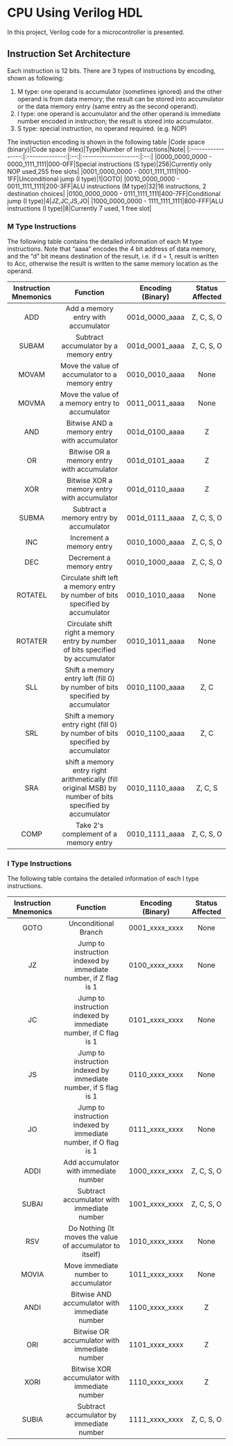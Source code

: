 # CPU Using Verilog HDL
In this project, Verilog code for a microcontroller is presented.

## Instruction Set Architecture
Each instruction is 12 bits. There are 3 types of instructions by encoding, shown as following:
1. M type: one operand is accumulator (sometimes ignored) and the other operand is from data memory; the result can be stored into accumulator or the data memory entry (same entry as the second operand).
2. I type: one operand is accumulator and the other operand is immediate number encoded in instruction; the result is stored into accumulator. 
3. S type: special instruction, no operand required. (e.g. NOP)

The instruction encoding is shown in the following table
|Code space (binary)|Code space (Hex)|Type|Number of Instructions|Note|
|:-----------------:|:--------------:|:--:|:--------------------:|:--:|
|0000_0000_0000 - 0000_1111_1111|000-0FF|Special instructions  (S type)|256|Currently only NOP used,255 free slots|
|0001_0000_0000 - 0001_1111_1111|100-1FF|Unconditional jump (I type)|1|GOTO|
|0010_0000_0000 - 0011_1111_1111|200-3FF|ALU instructions (M type)|32|16 instructions, 2 destination choices|
|0100_0000_0000 - 0111_1111_1111|400-7FF|Conditional jump (I type)|4|JZ,JC,JS,JO|
|1000_0000_0000 - 1111_1111_1111|800-FFF|ALU instructions (I type)|8|Currently 7 used, 1 free slot|

### M Type Instructions
The following table contains the detailed information of each M type instructions. Note that “aaaa” encodes the 4 bit address of data memory, and the “d” bit means destination of the result, i.e. if d = 1, result is written to Acc, otherwise the result is written to the same memory location as the operand.

|Instruction Mnemonics|Function|Encoding (Binary)|Status Affected|
|:-------------------:|:------:|:---------------:|:-------------:|
|ADD|Add a memory entry with accumulator|001d_0000_aaaa|Z, C, S, O|
|SUBAM|Subtract accumulator by a memory entry|001d_0001_aaaa|Z, C, S, O|
|MOVAM|Move the value of accumulator to a memory entry|0010_0010_aaaa|None|
|MOVMA|Move the value of a memory entry to accumulator|0011_0011_aaaa|None|
|AND|Bitwise AND a memory entry with accumulator|001d_0100_aaaa|Z|
|OR|Bitwise OR a memory entry with accumulator|001d_0101_aaaa|Z|
|XOR|Bitwise XOR a memory entry with accumulator|001d_0110_aaaa|Z|
|SUBMA|Subtract a memory entry by accumulator|001d_0111_aaaa|Z, C, S, O|
|INC|Increment a memory entry|0010_1000_aaaa|Z, C, S, O|
|DEC|Decrement a memory entry|0010_1000_aaaa|Z, C, S, O|
|ROTATEL|Circulate shift left a memory entry by number of bits specified by accumulator|0010_1010_aaaa|None|
|ROTATER|Circulate shift right a memory entry by number of bits specified by accumulator|0010_1011_aaaa|None|
|SLL|Shift a memory entry left (fill 0) by number of bits specified by accumulator|0010_1100_aaaa|Z, C|
|SRL|Shift a memory entry right (fill 0) by number of bits specified by accumulator|0010_1100_aaaa|Z, C|
|SRA|shift a memory entry right arithmetically (fill original MSB) by number of bits specified by accumulator|0010_1110_aaaa|Z, C, S|
|COMP|Take 2's complement of a memory entry|0010_1111_aaaa|Z, C, S, O|

### I Type Instructions
The following table contains the detailed information of each I type instructions.

|Instruction Mnemonics|Function|Encoding (Binary)|Status Affected|
|:-------------------:|:------:|:---------------:|:-------------:|
|GOTO|Unconditional Branch|0001_xxxx_xxxx|None|
|JZ|Jump to instruction indexed by immediate number, if Z flag is 1|0100_xxxx_xxxx|None|
|JC|Jump to instruction indexed by immediate number, if C flag is 1|0101_xxxx_xxxx|None|
|JS|Jump to instruction indexed by immediate number, if S flag is 1|0110_xxxx_xxxx|None|
|JO|Jump to instruction indexed by immediate number, if O flag is 1|0111_xxxx_xxxx|None|
|ADDI|Add accumulator with immediate number|1000_xxxx_xxxx|Z, C, S, O|
|SUBAI|Subtract accumulator with immediate number|1001_xxxx_xxxx|Z, C, S, O|
|RSV|Do Nothing (It moves the value of accumulator to itself)|1010_xxxx_xxxx|None|
|MOVIA|Move immediate number to accumulator|1011_xxxx_xxxx|None|
|ANDI|Bitwise AND accumulator with immediate number|1100_xxxx_xxxx|Z|
|ORI|Bitwise OR accumulator with immediate number|1101_xxxx_xxxx|Z|
|XORI|Bitwise XOR accumulator with immediate number|1110_xxxx_xxxx|Z|
|SUBIA|Subtract accumulator by immediate number|1111_xxxx_xxxx|Z, C, S, O|

















